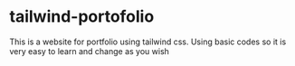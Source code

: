 # tailwind-portofolio
This is a website for portfolio using tailwind css. Using basic codes so it is very easy to learn and change as you wish
